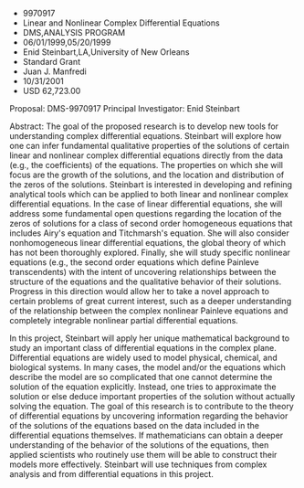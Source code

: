 
* 9970917
* Linear and Nonlinear Complex Differential Equations
* DMS,ANALYSIS PROGRAM
* 06/01/1999,05/20/1999
* Enid Steinbart,LA,University of New Orleans
* Standard Grant
* Juan J. Manfredi
* 10/31/2001
* USD 62,723.00

Proposal: DMS-9970917 Principal Investigator: Enid Steinbart

Abstract: The goal of the proposed research is to develop new tools for
understanding complex differential equations. Steinbart will explore how one can
infer fundamental qualitative properties of the solutions of certain linear and
nonlinear complex differential equations directly from the data (e.g., the
coefficients) of the equations. The properties on which she will focus are the
growth of the solutions, and the location and distribution of the zeros of the
solutions. Steinbart is interested in developing and refining analytical tools
which can be applied to both linear and nonlinear complex differential
equations. In the case of linear differential equations, she will address some
fundamental open questions regarding the location of the zeros of solutions for
a class of second order homogeneous equations that includes Airy's equation and
Titchmarsh's equation. She will also consider nonhomogeneous linear differential
equations, the global theory of which has not been thoroughly explored. Finally,
she will study specific nonlinear equations (e.g., the second order equations
which define Painleve transcendents) with the intent of uncovering relationships
between the structure of the equations and the qualitative behavior of their
solutions. Progress in this direction would allow her to take a novel approach
to certain problems of great current interest, such as a deeper understanding of
the relationship between the complex nonlinear Painleve equations and completely
integrable nonlinear partial differential equations.

In this project, Steinbart will apply her unique mathematical background to
study an important class of differential equations in the complex plane.
Differential equations are widely used to model physical, chemical, and
biological systems. In many cases, the model and/or the equations which describe
the model are so complicated that one cannot determine the solution of the
equation explicitly. Instead, one tries to approximate the solution or else
deduce important properties of the solution without actually solving the
equation. The goal of this research is to contribute to the theory of
differential equations by uncovering information regarding the behavior of the
solutions of the equations based on the data included in the differential
equations themselves. If mathematicians can obtain a deeper understanding of the
behavior of the solutions of the equations, then applied scientists who
routinely use them will be able to construct their models more effectively.
Steinbart will use techniques from complex analysis and from differential
equations in this project.
